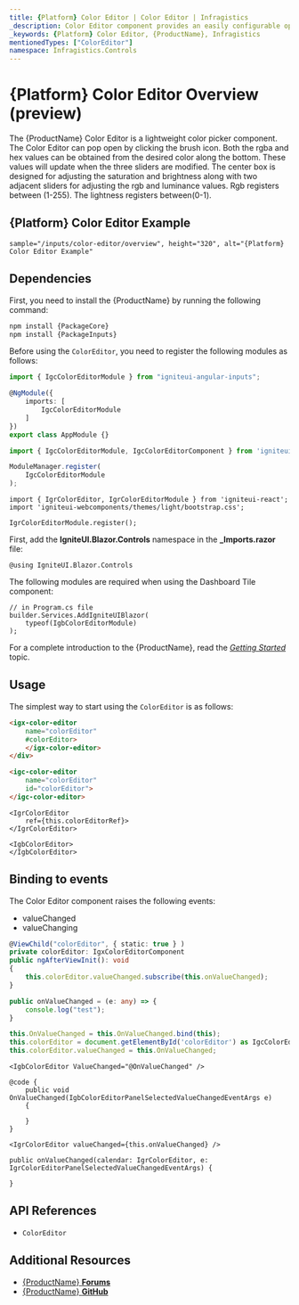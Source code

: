 ```yaml
---
title: {Platform} Color Editor | Color Editor | Infragistics
_description: Color Editor component provides an easily configurable option to change colors for any desirable component or aspect of your application.
_keywords: {Platform} Color Editor, {ProductName}, Infragistics
mentionedTypes: ["ColorEditor"]
namespace: Infragistics.Controls
---
```


# {Platform} Color Editor Overview (preview)
The {ProductName} Color Editor is a lightweight color picker component. The Color Editor can pop open by clicking the brush icon. Both the rgba and hex values can be obtained from the desired color along the bottom. These values will update when the three sliders are modified. The center box is designed for adjusting the saturation and brightness along with two adjacent sliders for adjusting the rgb and luminance values. Rgb registers between (1-255). The lightness registers between(0-1).

## {Platform} Color Editor Example

`sample="/inputs/color-editor/overview", height="320", alt="{Platform} Color Editor Example"`

<div class="divider--half"></div>

## Dependencies

<!-- Angular, WebComponents, React -->
First, you need to install the {ProductName} by running the following command:

```cmd
npm install {PackageCore}
npm install {PackageInputs}
```

Before using the `ColorEditor`, you need to register the following modules as follows:

```ts
import { IgcColorEditorModule } from "igniteui-angular-inputs";

@NgModule({
    imports: [
        IgcColorEditorModule
    ]
})
export class AppModule {}
```

```ts
import { IgcColorEditorModule, IgcColorEditorComponent } from 'igniteui-webcomponents-inputs';

ModuleManager.register(
    IgcColorEditorModule
);
```

```tsx
import { IgrColorEditor, IgrColorEditorModule } from 'igniteui-react';
import 'igniteui-webcomponents/themes/light/bootstrap.css';

IgrColorEditorModule.register();
```

<!-- end:Angular, WebComponents, React -->

<!-- Blazor -->

First, add the **IgniteUI.Blazor.Controls** namespace in the **_Imports.razor** file:

```razor
@using IgniteUI.Blazor.Controls
```

The following modules are required when using the Dashboard Tile component:

```razor
// in Program.cs file
builder.Services.AddIgniteUIBlazor(
    typeof(IgbColorEditorModule)
);
```

<!-- end: Blazor -->

For a complete introduction to the {ProductName}, read the [*Getting Started*](../general-getting-started.md) topic.

## Usage

The simplest way to start using the `ColorEditor` is as follows:

<!-- Angular -->
```html
<igx-color-editor
    name="colorEditor"
    #colorEditor>
    </igx-color-editor>
</div>
```
<!-- end: Angular -->

<!-- WebComponents -->
```html
<igc-color-editor
    name="colorEditor"
    id="colorEditor">
</igc-color-editor>
```
<!-- end: WebComponents -->

<!-- React -->
```tsx
<IgrColorEditor
    ref={this.colorEditorRef}>
</IgrColorEditor>
```
<!-- end:React -->

<!-- Blazor -->
```razor
<IgbColorEditor>
</IgbColorEditor>
```
<!-- end:Blazor -->

## Binding to events

The Color Editor component raises the following events:

- valueChanged
- valueChanging

<!-- Angular -->
```ts
@ViewChild("colorEditor", { static: true } )
private colorEditor: IgxColorEditorComponent
public ngAfterViewInit(): void 
{	
    this.colorEditor.valueChanged.subscribe(this.onValueChanged);
}

public onValueChanged = (e: any) => {
    console.log("test");
}
```
<!-- end: Angular -->

<!-- WebComponents -->
```ts
this.OnValueChanged = this.OnValueChanged.bind(this);
this.colorEditor = document.getElementById('colorEditor') as IgcColorEditorComponent;
this.colorEditor.valueChanged = this.OnValueChanged;
```
<!-- end: WebComponents -->

<!-- Blazor -->
```razor
<IgbColorEditor ValueChanged="@OnValueChanged" />

@code {
    public void OnValueChanged(IgbColorEditorPanelSelectedValueChangedEventArgs e)
    {

    }
}
```
<!-- end:Blazor -->

<!-- React -->
```tsx
<IgrColorEditor valueChanged={this.onValueChanged} />

public onValueChanged(calendar: IgrColorEditor, e: IgrColorEditorPanelSelectedValueChangedEventArgs) {

}
```
<!-- end: React -->

<div class="divider--half"></div>

## API References

 - `ColorEditor`

## Additional Resources

* [{ProductName} **Forums**]({ForumsLink})
* [{ProductName} **GitHub**]({GithubLink})